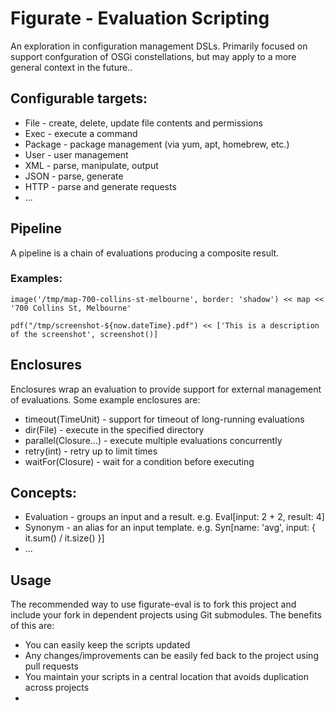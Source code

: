 Figurate - Evaluation Scripting
===================================

An exploration in configuration management DSLs. Primarily focused on support confguration of OSGi constellations, but
may apply to a more general context in the future..


## Configurable targets:

* File - create, delete, update file contents and permissions
* Exec - execute a command
* Package - package management (via yum, apt, homebrew, etc.)
* User - user management
* XML - parse, manipulate, output
* JSON - parse, generate
* HTTP - parse and generate requests
* ...

## Pipeline

A pipeline is a chain of evaluations producing a composite result. 

### Examples:

```
image('/tmp/map-700-collins-st-melbourne', border: 'shadow') << map << '700 Collins St, Melbourne'
```

```
pdf("/tmp/screenshot-${now.dateTime}.pdf") << ['This is a description of the screenshot', screenshot()]
```

## Enclosures

Enclosures wrap an evaluation to provide support for external management of evaluations. Some example enclosures are:

* timeout(TimeUnit) - support for timeout of long-running evaluations
* dir(File) - execute in the specified directory
* parallel(Closure...) - execute multiple evaluations concurrently
* retry(int) - retry up to limit times
* waitFor(Closure) - wait for a condition before executing

## Concepts:

* Evaluation - groups an input and a result. e.g. Eval[input: 2 + 2, result: 4]
* Synonym - an alias for an input template. e.g. Syn[name: 'avg', input: { it.sum() / it.size() }]
* ...

## Usage

The recommended way to use figurate-eval is to fork this project and include your fork in dependent projects using Git submodules. The benefits of this are:

* You can easily keep the scripts updated
* Any changes/improvements can be easily fed back to the project using pull requests
* You maintain your scripts in a central location that avoids duplication across projects
* 
